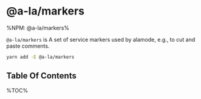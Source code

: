 # @a-la/markers

%NPM: @a-la/markers%

`@a-la/markers` is A set of service markers used by alamode, e.g., to cut and paste comments.

```sh
yarn add -E @a-la/markers
```

## Table Of Contents

%TOC%
